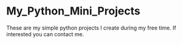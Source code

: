 # My_Python_Mini_Projects
These are my simple python projects I create during my free time. If interested you can contact me.
